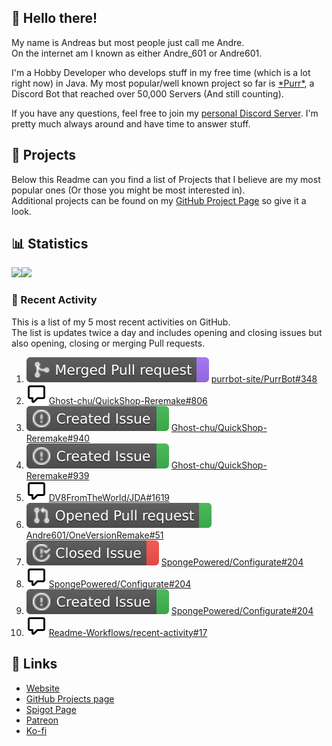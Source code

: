 <!-- Links -->
[purr]: https://purrbot.site
[discord]: https://discord.gg/6dazXp6
[website]: https://andre601.ch
[github]: https://andre601.ch/projects
[spigot]: https://www.spigotmc.org/resources/authors/56829/
[patreon]: https://patreon.com/andre_601
[ko-fi]: https://ko-fi.com/andre_601

## 👋 Hello there!
My name is Andreas but most people just call me Andre.  
On the internet am I known as either Andre_601 or Andre601.

I'm a Hobby Developer who develops stuff in my free time (which is a lot right now) in Java. My most popular/well known project so far is [\*Purr\*][purr], a Discord Bot that reached over 50,000 Servers (And still counting).

If you have any questions, feel free to join my [personal Discord Server][discord]. I'm pretty much always around and have time to answer stuff.

## 📁 Projects
Below this Readme can you find a list of Projects that I believe are my most popular ones (Or those you might be most interested in).  
Additional projects can be found on my [GitHub Project Page][github] so give it a look.

## 📊 Statistics
<img height="195px" src="https://github-readme-stats.vercel.app/api?username=Andre601&show_icons=true&hide_rank=true&title_color=3498db&bg_color=ffffff00&text_color=718096"><img height="195px" src="https://github-readme-stats.vercel.app/api/top-langs?username=Andre601&layout=compact&title_color=3498db&bg_color=ffffff00&text_color=718096">

### 📜 Recent Activity
This is a list of my 5 most recent activities on GitHub.  
The list is updates twice a day and includes opening and closing issues but also opening, closing or merging Pull requests.

<!--START_SECTION:activity-->
1. ![pullRequestMerged] [purrbot-site/PurrBot#348](https://github.com/purrbot-site/PurrBot/pull/348)
2. ![comment] [Ghost-chu/QuickShop-Reremake#806](https://github.com/Ghost-chu/QuickShop-Reremake/issues/806)
3. ![issueOpened] [Ghost-chu/QuickShop-Reremake#940](https://github.com/Ghost-chu/QuickShop-Reremake/issues/940)
4. ![issueOpened] [Ghost-chu/QuickShop-Reremake#939](https://github.com/Ghost-chu/QuickShop-Reremake/issues/939)
5. ![comment] [DV8FromTheWorld/JDA#1619](https://github.com/DV8FromTheWorld/JDA/issues/1619)
6. ![pullRequestOpened] [Andre601/OneVersionRemake#51](https://github.com/Andre601/OneVersionRemake/pull/51)
7. ![issueClosed] [SpongePowered/Configurate#204](https://github.com/SpongePowered/Configurate/issues/204)
8. ![comment] [SpongePowered/Configurate#204](https://github.com/SpongePowered/Configurate/issues/204)
9. ![issueOpened] [SpongePowered/Configurate#204](https://github.com/SpongePowered/Configurate/issues/204)
10. ![comment] [Readme-Workflows/recent-activity#17](https://github.com/Readme-Workflows/recent-activity/issues/17)
<!--END_SECTION:activity-->

## 🔗 Links
- [Website]
- [GitHub Projects page][github]
- [Spigot Page][spigot]
- [Patreon]
- [Ko-fi]

<!-- Badges -->
[issueOpened]: https://raw.githubusercontent.com/Andre601/Andre601/09aad4ea8f2f4fb9fe99a74813225caae8117492/images/IssueOpened.svg
[issueClosed]: https://raw.githubusercontent.com/Andre601/Andre601/09aad4ea8f2f4fb9fe99a74813225caae8117492/images/IssueClosed.svg
[pullRequestOpened]: https://raw.githubusercontent.com/Andre601/Andre601/09aad4ea8f2f4fb9fe99a74813225caae8117492/images/PullRequestOpened.svg
[pullRequestClosed]: https://raw.githubusercontent.com/Andre601/Andre601/09aad4ea8f2f4fb9fe99a74813225caae8117492/images/PullRequestClosed.svg
[pullRequestMerged]: https://raw.githubusercontent.com/Andre601/Andre601/09aad4ea8f2f4fb9fe99a74813225caae8117492/images/PullRequestMerged.svg
[comment]: https://raw.githubusercontent.com/Andre601/Andre601/09aad4ea8f2f4fb9fe99a74813225caae8117492/images/Comment.svg

